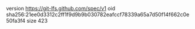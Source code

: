version https://git-lfs.github.com/spec/v1
oid sha256:21ee0d3312c2ff1f9d9b9b030782eafccf78339a65a7d50f14f662c0e50fa3f4
size 423
